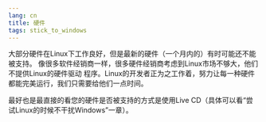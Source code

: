 ```yaml
---
lang: cn
title: 硬件
tags: stick_to_windows
---
```


大部分硬件在Linux下工作良好，但是最新的硬件（一个月内的）有时可能还不能被支持。
像很多软件经销商一样，很多硬件经销商考虑到Linux市场不够大，他们不提供Linux的硬件驱动
程序。Linux的开发者正为之工作着，努力让每一种硬件都能完美运行，我们只需要给他们一点时间。

最好也是最直接的看您的硬件是否被支持的方式是使用Live CD（具体可以看“尝试Linux的时候不干扰Windows”一章）。

